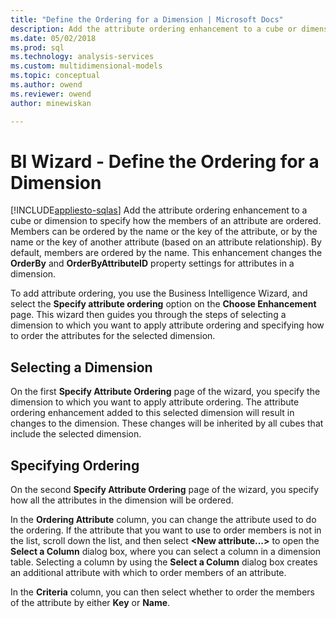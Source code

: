 ```yaml
---
title: "Define the Ordering for a Dimension | Microsoft Docs"
description: Add the attribute ordering enhancement to a cube or dimension to specify how the members of an attribute are ordered.
ms.date: 05/02/2018
ms.prod: sql
ms.technology: analysis-services
ms.custom: multidimensional-models
ms.topic: conceptual
ms.author: owend
ms.reviewer: owend
author: minewiskan

---
```

# BI Wizard - Define the Ordering for a Dimension
[!INCLUDE[appliesto-sqlas](../includes/appliesto-sqlas.md)]
  Add the attribute ordering enhancement to a cube or dimension to specify how the members of an attribute are ordered. Members can be ordered by the name or the key of the attribute, or by the name or the key of another attribute (based on an attribute relationship). By default, members are ordered by the name. This enhancement changes the **OrderBy** and **OrderByAttributeID** property settings for attributes in a dimension.  
  
 To add attribute ordering, you use the Business Intelligence Wizard, and select the **Specify attribute ordering** option on the **Choose Enhancement** page. This wizard then guides you through the steps of selecting a dimension to which you want to apply attribute ordering and specifying how to order the attributes for the selected dimension.  
  
## Selecting a Dimension  
 On the first **Specify Attribute Ordering** page of the wizard, you specify the dimension to which you want to apply attribute ordering. The attribute ordering enhancement added to this selected dimension will result in changes to the dimension. These changes will be inherited by all cubes that include the selected dimension.  
  
## Specifying Ordering  
 On the second **Specify Attribute Ordering** page of the wizard, you specify how all the attributes in the dimension will be ordered.  
  
 In the **Ordering Attribute** column, you can change the attribute used to do the ordering. If the attribute that you want to use to order members is not in the list, scroll down the list, and then select **\<New attribute...>** to open the **Select a Column** dialog box, where you can select a column in a dimension table. Selecting a column by using the **Select a Column** dialog box creates an additional attribute with which to order members of an attribute.  
  
 In the **Criteria** column, you can then select whether to order the members of the attribute by either **Key** or **Name**.  
  
  
